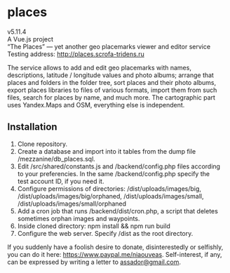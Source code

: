 # places

v5.11.4  
A Vue.js project  
“The Places” — yet another geo placemarks viewer and editor service  
Testing address: <http://places.scrofa-tridens.ru>

The service allows to add and edit geo placemarks with names, descriptions, latitude / longitude values and photo albums; arrange that places and folders in the folder tree, sort places and their photo albums, export places libraries to files of various formats, import them from such files, search for places by name, and much more. The cartographic part uses Yandex.Maps and OSM, everything else is independent.

## Installation

1. Clone repository.
2. Create a database and import into it tables from the dump file /mezzanine/db_places.sql.
3. Edit /src/shared/constants.js and /backend/config.php files according to your preferencies. In the same /backend/config.php specify the test account ID, if you need it.
4. Configure permissions of directories: /dist/uploads/images/big, /dist/uploads/images/big/orphaned, /dist/uploads/images/small, /dist/uploads/images/small/orphaned
5. Add a cron job that runs /backend/dist/cron.php, a script that deletes sometimes orphan images and waypoints.
6. Inside cloned directory: npm install && npm run build
7. Configure the web server. Specify /dist as the root directory.

If you suddenly have a foolish desire to donate, disinterestedly or selfishly, you can do it here: <https://www.paypal.me/niaouveas>. Self-interest, if any, can be expressed by writing a letter to [assador@gmail.com](mailto:assador@gmail.com).
